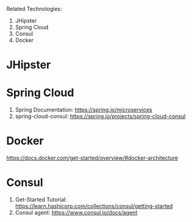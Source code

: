Related Technologies:
1. JHipster
2. Spring Cloud
3. Consul
4. Docker


# JHipster

# Spring Cloud
1. Spring Documentation: https://spring.io/microservices
2. spring-cloud-consul: https://spring.io/projects/spring-cloud-consul

# Docker
https://docs.docker.com/get-started/overview/#docker-architecture

# Consul
1. Get-Started Tutorial: https://learn.hashicorp.com/collections/consul/getting-started
2. Consul agent: https://www.consul.io/docs/agent
